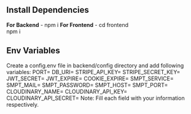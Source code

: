 ## Install Dependencies
**For Backend** - npm i
**For Frontend** - cd frontend   
                   npm i

## Env Variables
Create a config.env file in backend/config directory and add following variables:
PORT=
DB_URI=
STRIPE_API_KEY=
STRIPE_SECRET_KEY=
JWT_SECRET=
JWT_EXPIRE=
COOKIE_EXPIRE=
SMPT_SERVICE=
SMPT_MAIL=
SMPT_PASSWORD=
SMPT_HOST=
SMPT_PORT=
CLOUDINARY_NAME=
CLOUDINARY_API_KEY=
CLOUDINARY_API_SECRET=
Note: Fill each field with your information respectively.


